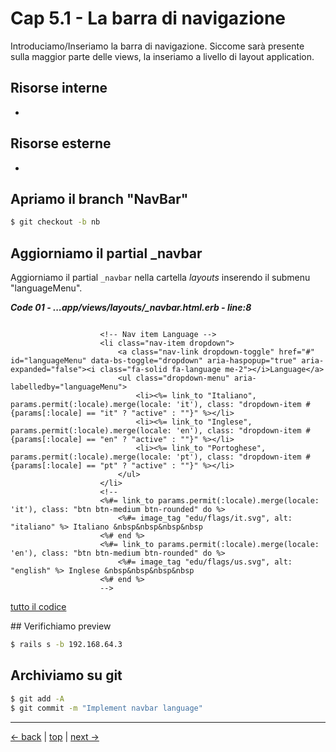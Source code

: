 # <a name="top"></a> Cap 5.1 - La barra di navigazione

Introduciamo/Inseriamo la barra di navigazione.
Siccome sarà presente sulla maggior parte delle views, la inseriamo a livello di layout application.



## Risorse interne

- []()



## Risorse esterne

- []()



## Apriamo il branch "NavBar"

```bash
$ git checkout -b nb
```



## Aggiorniamo il partial _navbar

Aggiorniamo il partial `_navbar` nella cartella *layouts* inserendo il submenu "languageMenu".

***Code 01 - ...app/views/layouts/_navbar.html.erb - line:8***

```html+erb

					<!-- Nav item Language -->
					<li class="nav-item dropdown">
						<a class="nav-link dropdown-toggle" href="#" id="languageMenu" data-bs-toggle="dropdown" aria-haspopup="true" aria-expanded="false"><i class="fa-solid fa-language me-2"></i>Language</a>
						<ul class="dropdown-menu" aria-labelledby="languageMenu">
							<li><%= link_to "Italiano", params.permit(:locale).merge(locale: 'it'), class: "dropdown-item #{params[:locale] == "it" ? "active" : ""}" %></li>
							<li><%= link_to "Inglese", params.permit(:locale).merge(locale: 'en'), class: "dropdown-item #{params[:locale] == "en" ? "active" : ""}" %></li>
							<li><%= link_to "Portoghese", params.permit(:locale).merge(locale: 'pt'), class: "dropdown-item #{params[:locale] == "pt" ? "active" : ""}" %></li>
						</ul>
					</li>
					<!--
					<%#= link_to params.permit(:locale).merge(locale: 'it'), class: "btn btn-medium btn-rounded" do %>
						<%#= image_tag "edu/flags/it.svg", alt: "italiano" %> Italiano &nbsp&nbsp&nbsp&nbsp
					<%# end %>
					<%#= link_to params.permit(:locale).merge(locale: 'en'), class: "btn btn-medium btn-rounded" do %>
						<%#= image_tag "edu/flags/us.svg", alt: "english" %> Inglese &nbsp&nbsp&nbsp&nbsp
					<%# end %>
					-->

```

[tutto il codice](https://github.com/flaviobordonidev/leanpubabrandnewcms/blob/master/ubuntudream/05-navbar/01_04-controllers-mockups_controller.rb)





## Verifichiamo preview

```bash
$ rails s -b 192.168.64.3
```



## Archiviamo su git

```bash
$ git add -A
$ git commit -m "Implement navbar language"
```


---

[<- back](https://github.com/flaviobordonidev/leanpubabrandnewcms/blob/master/ubuntudream/04-theme_eduport/01_00-import_page.md)
 | [top](#top) |
[next ->](https://github.com/flaviobordonidev/leanpubabrandnewcms/blob/master/ubuntudream/04-theme_eduport/02_00-theme_stylesheet-it.md)
